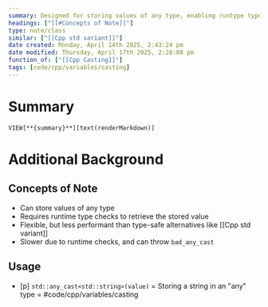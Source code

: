 ```yaml
---
summary: Designed for storing values of any type, enabling runtype type storage and retrieval. Very flexible, meant for scenarios where the type isn't known at compile-time.
headings: ["[[#Concepts of Note]]"]
type: note/class
similar: ["[[Cpp std variant]]"]
date created: Monday, April 14th 2025, 2:43:24 pm
date modified: Thursday, April 17th 2025, 2:28:08 pm
function_of: ["[[Cpp Casting]]"]
tags: [code/cpp/variables/casting]
---
```

# Summary
`VIEW[**{summary}**][text(renderMarkdown)]`

# Additional Background
## Concepts of Note
- Can store values of any type
- Requires runtime type checks to retrieve the stored value
- Flexible, but less performant than type-safe alternatives like [[Cpp std variant]]
- Slower due to runtime checks, and can throw `bad_any_cast`

## Usage
- [p] `std::any_cast<std::string>(value)` = Storing a string in an "any" type = #code/cpp/variables/casting
<!--ID: 1751434091621-->

